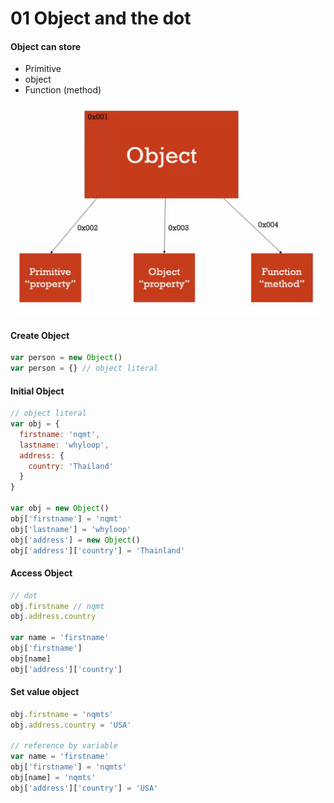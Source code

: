 # 01 Object and the dot

#### Object can store

- Primitive
- object
- Function (method)

![Object](img/object.png)

#### Create Object

```javascript
var person = new Object()
var person = {} // object literal
```

#### Initial Object

```javascript
// object literal
var obj = {
  firstname: 'nqmt',
  lastname: 'whyloop',
  address: {
    country: 'Thailand'
  }
}

var obj = new Object()
obj['firstname'] = 'nqmt'
obj['lastname'] = 'whyloop'
obj['address'] = new Object()
obj['address']['country'] = 'Thainland'
```

#### Access Object

```javascript
// dot
obj.firstname // nqmt
obj.address.country

var name = 'firstname'
obj['firstname']
obj[name]
obj['address']['country']
```

#### Set value object

```javascript
obj.firstname = 'nqmts'
obj.address.country = 'USA'

// reference by variable
var name = 'firstname'
obj['firstname'] = 'nqmts'
obj[name] = 'nqmts'
obj['address']['country'] = 'USA'
```